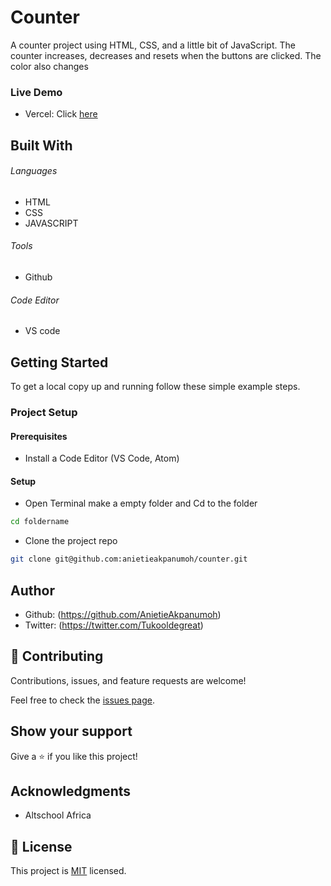 # Counter

A counter project using HTML, CSS, and a little bit of JavaScript. The counter increases, decreases and resets when the buttons are clicked. The color also changes

### Live Demo

- Vercel: Click [here](https://counter-lemon.vercel.app/)

## Built With

###### Languages

- HTML
- CSS
- JAVASCRIPT

###### Tools

- Github

###### Code Editor

- VS code

## Getting Started

To get a local copy up and running follow these simple example steps.

### Project Setup

#### Prerequisites

- Install a Code Editor (VS Code, Atom)

#### Setup

- Open Terminal make a empty folder and Cd to the folder

```bash
cd foldername
```

- Clone the project repo

```bash
git clone git@github.com:anietieakpanumoh/counter.git
```

## Author

- Github: (https://github.com/AnietieAkpanumoh)
- Twitter: (https://twitter.com/Tukooldegreat)

## 🤝 Contributing

Contributions, issues, and feature requests are welcome!

Feel free to check the [issues page](https://github.com/AnietieAkpanumoh/counter/issues).

## Show your support

Give a ⭐️ if you like this project!

## Acknowledgments

- Altschool Africa

## 📝 License

This project is [MIT](./MIT.md) licensed.
